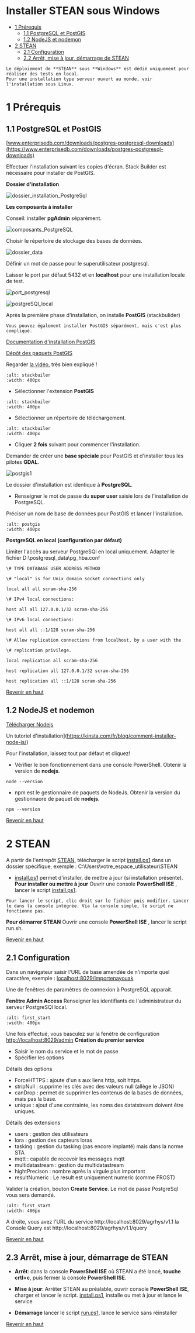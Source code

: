 # Installer STEAN sous Windows

- [1 Prérequis](#prerequis)
  - [1.1 PostgreSQL et PostGIS](#postgresl)
  - [1.2 NodeJS et nodemon](#nodejs)
- [2 STEAN](#steanwindows)
  - [2.1 Configuration](#configuration)
  - [2.2 Arrêt, mise à jour, démarrage de STEAN](#start)

```{important}
Le déploiement de **STEAN** sous **Windows** est dédié uniquement pour réaliser des tests en local.
Pour une installation type serveur ouvert au monde, voir l'installation sous Linux.
```

<a id="top"></a>
<a id="prerequis"></a>

# 1 Prérequis

<a id="postgresl"></a>

## 1.1 PostgreSQL et PostGIS

[www.enterprisedb.com/downloads/postgres-postgresql-downloads](https://www.enterprisedb.com/downloads/postgres-postgresql-downloads)

Effectuer l'installation suivant les copies d'écran. Stack Builder est nécessaire pour installer de PostGIS.

**Dossier d'installation**

![dossier_installation_PostgreSql](dossier_install_PostgreSQL.png)

**Les composants à installer**

Conseil: installer **pgAdmin** séparément.

![composants_PostgreSQL](composants_PostgreSQL.png)

Choisir le répertoire de stockage des bases de données.

![dossier_data](dossier_data.png)

Définir un mot de passe pour le superutilisateur postgresql.

Laisser le port par défaut 5432 et en **localhost** pour une installation
locale de test.

![port_postgresql](port_postgresql.png)

![postgreSQl_local](postgreSQl_local.png)

Après la première phase d'installation, on installe **PostGIS** (stackbulider)

```{note}
Vous pouvez également installer PostGIS séparément, mais c'est plus compliqué.
```

[Documentation d'installation PostGIS](https://postgis.net/documentation/getting_started/install_windows)

[Dépôt des paquets PostGIS](https://download.osgeo.org/postgis/windows/pg16/?C=M&O=D>)

Regarder [la vidéo](https://video.osgeo.org/w/57e27085-6352-43e6-b64a-c29c1dcda8ee), très bien expliqué !

```{image} stackbuiler1.png
:alt: stackbuiler
:width: 400px
```

- Sélectionner l'extension **PostGIS**

```{image} stackbuiler2.png
:alt: stackbuiler
:width: 400px
```

- Sélectionner un répertoire de téléchargement.

```{image} stackbuiler3.png
:alt: stackbuiler
:width: 400px
```

- Cliquer **2 fois** suivant pour commencer l'installation.

Demander de créer une **base spéciale** pour PostGIS et d'installer tous les pilotes **GDAL**.

![postgis1](postgis1.png)

Le dossier d'installation est identique à **PostgreSQL**.

- Renseigner le mot de passe du **super user** saisie lors de l'installation de PostgreSQL.

Préciser un nom de base de données pour PostGIS et lancer l'installation.

```{image} postgis2.png
:alt: postgis
:width: 400px
```

**PostgreSQL en local (configuration par défaut)**

Limiter l'accès au serveur PostgreSQl en local uniquement.
Adapter le fichier D:\postgresql_data\pg_hba.conf

```
\# TYPE DATABASE USER ADDRESS METHOD

\# "local" is for Unix domain socket connections only

local all all scram-sha-256

\# IPv4 local connections:

host all all 127.0.0.1/32 scram-sha-256

\# IPv6 local connections:

host all all ::1/128 scram-sha-256

\# Allow replication connections from localhost, by a user with the

\# replication privilege.

local replication all scram-sha-256

host replication all 127.0.0.1/32 scram-sha-256

host replication all ::1/128 scram-sha-256
```

[Revenir en haut](#top)
<a id="nodejs"></a>

## 1.2 NodeJS et nodemon

[Télécharger Nodejs](https://nodejs.org/en/download)

Un tutoriel d'installation](https://kinsta.com/fr/blog/comment-installer-node-js/)

Pour l'installation, laissez tout par défaut et cliquez!

- Vérifier le bon fonctionnement dans une console PowerShell.
  Obtenir la version de **nodejs**.

```
node --version
```

- npm est le gestionnaire de paquets de NodeJs.
  Obtenir la version du gestionnaore de paquet de **nodejs**.

```
npm --version
```

[Revenir en haut](#top)
<a id="steanwindows"></a>

# 2 STEAN

A partir de l'entrepôt [STEAN](https://github.com/Mario-35/STEAN), télécharger le script
[install.ps1](https://github.com/Mario-35/STEAN/blob/main/scripts/install.ps1) dans un dossier spécifique, exemple : C:\Users\votre_espace_utilisateur\STEAN

- [install.ps1](https://github.com/Mario-35/STEAN/blob/main/scripts/install.ps1) permet d'installer, de mettre à jour (si installation présente).
  **Pour installer ou mettre à jour**
  Ouvrir une console **PowerShell ISE** , lancer le script [install.ps1](https://github.com/Mario-35/STEAN/blob/main/scripts/install.ps1).

```{important}
Pour lancer le script, clic droit sur le fichier puis modifier. Lancer le dans la console intégrée. Via la console simple, le script ne fonctionne pas.
```

**Pour démarrer STEAN**
Ouvrir une console **PowerShell ISE** , lancer le script run.sh.

[Revenir en haut](#top)
<a id="configuration"></a>

## 2.1 Configuration

Dans un navigateur saisir l'URL de base amendée de n'importe quel caractère, exemple :
[localhost:8029/importenayouak](http:/localhost:8029/importenayoik)

Une de fenêtres de paramètres de connexion à PostgreSQL apparait.

**Fenêtre Admin Access**
Renseigner les identifiants de l'administrateur du serveur PostgreSQl local.

```{image} AdminAccess.PNG
:alt: first_start
:width: 400px
```

Une fois effectué, vous basculez sur la fenêtre de configuration [http://localhost:8029/admin](http://localhost:8029/admin)
**Création du premier service**

- Saisir le nom du service et le mot de passe
- Spécifier les options

Détails des options

- ForceHTTPS : ajoute d'un s aux liens http, soit https.
- stripNull : supprime les clés avec des valeurs null (allège le JSON)
- canDrop : permet de supprimer les contenus de la bases de données, mais pas la base.
- unique : ajout d'une contrainte, les noms des datatstream doivent être uniques.

Détails des extensions

- users : gestion des utilisateurs
- lora : gestion des capteurs loras
- tasking : gestion du tasking (pas encore implanté) mais dans la norme STA
- mqtt : capable de recevoir les messages mqtt
- multidatastream : gestion du multidatastream
- hightPrecison : nombre après la virgule plus important
- resultNumeric : Le result est uniquement numeric (comme FROST)

Valider la création, bouton **Create Service**. Le mot de passe PostgreSql vous sera demandé.

```{image} service_Agrhys.png
:alt: first_start
:width: 400px
```

A droite, vous avez l'URL du service http://localhost:8029/agrhys/v1.1
la Console Query est http://localhost:8029/agrhys/v1.1/query

[Revenir en haut](#top)
<a id="start"></a>

## 2.3 Arrêt, mise à jour, démarrage de STEAN

- **Arrêt**: dans la console **PowerShell ISE** où STEAN a été lancé, **touche crtl+c**, puis fermer la console **PowerShell ISE**.

- **Mise à jour**: Arrêter STEAN au préalable, ouvrir console **PowerShell ISE**, charger et lancer le script.
  [install.ps1](https://github.com/Mario-35/STEAN/blob/main/scripts/install.ps1), installe ou met à jour et lance le service

- **Démarrage** lancer le script
  [run.ps1](https://github.com/Mario-35/STEAN/blob/main/scripts/run.ps1), lance le service sans réinstaller

[Revenir en haut](#top)

